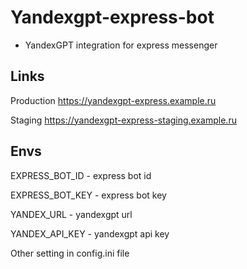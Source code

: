 # Yandexgpt-express-bot

- YandexGPT integration for express messenger

## Links

Production https://yandexgpt-express.example.ru

Staging    https://yandexgpt-express-staging.example.ru

## Envs

EXPRESS_BOT_ID - express bot id

EXPRESS_BOT_KEY - express bot key

YANDEX_URL - yandexgpt url

YANDEX_API_KEY - yandexgpt api key

Other setting in config.ini file